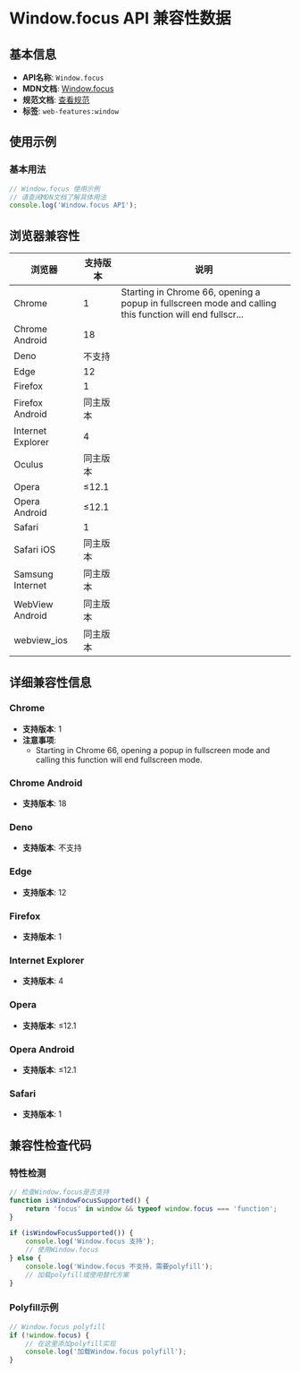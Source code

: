 # Window.focus API 兼容性数据

## 基本信息

- **API名称**: `Window.focus`
- **MDN文档**: [Window.focus](https://developer.mozilla.org/docs/Web/API/Window/focus)
- **规范文档**: [查看规范](https://html.spec.whatwg.org/multipage/interaction.html#dom-window-focus-dev)
- **标签**: `web-features:window`

## 使用示例

### 基本用法

```javascript
// Window.focus 使用示例
// 请查阅MDN文档了解具体用法
console.log('Window.focus API');
```

## 浏览器兼容性

| 浏览器 | 支持版本 | 说明 |
|--------|----------|------|
| Chrome | 1 | Starting in Chrome 66, opening a popup in fullscreen mode and calling this function will end fullscr... |
| Chrome Android | 18 |  |
| Deno | 不支持 |  |
| Edge | 12 |  |
| Firefox | 1 |  |
| Firefox Android | 同主版本 |  |
| Internet Explorer | 4 |  |
| Oculus | 同主版本 |  |
| Opera | ≤12.1 |  |
| Opera Android | ≤12.1 |  |
| Safari | 1 |  |
| Safari iOS | 同主版本 |  |
| Samsung Internet | 同主版本 |  |
| WebView Android | 同主版本 |  |
| webview_ios | 同主版本 |  |

## 详细兼容性信息

### Chrome

- **支持版本**: 1
- **注意事项**:
  - Starting in Chrome 66, opening a popup in fullscreen mode and calling this function will end fullscreen mode.

### Chrome Android

- **支持版本**: 18

### Deno

- **支持版本**: 不支持

### Edge

- **支持版本**: 12

### Firefox

- **支持版本**: 1

### Internet Explorer

- **支持版本**: 4

### Opera

- **支持版本**: ≤12.1

### Opera Android

- **支持版本**: ≤12.1

### Safari

- **支持版本**: 1

## 兼容性检查代码

### 特性检测

```javascript
// 检查Window.focus是否支持
function isWindowFocusSupported() {
    return 'focus' in window && typeof window.focus === 'function';
}

if (isWindowFocusSupported()) {
    console.log('Window.focus 支持');
    // 使用Window.focus
} else {
    console.log('Window.focus 不支持，需要polyfill');
    // 加载polyfill或使用替代方案
}
```

### Polyfill示例

```javascript
// Window.focus polyfill
if (!window.focus) {
    // 在这里添加polyfill实现
    console.log('加载Window.focus polyfill');
}
```

